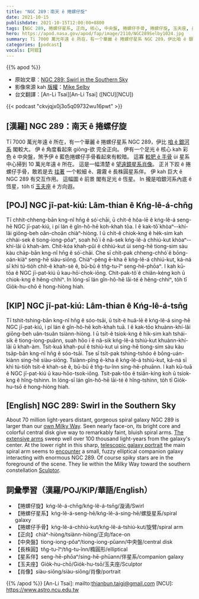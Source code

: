 ```yaml
---
title: "NGC 289：南天 ê 捲螺仔旋"
date: 2021-10-15
publishdate: 2021-10-15T12:00:00+0800
tags: [NGC 289, 捲螺仔星系, 正向, 核心, 中央盤, 捲螺仔手骨, 捲螺仔旋, 玉夫座, 長株圓星系伴, 星系伴]
hero: https://apod.nasa.gov/apod/fap/image/2110/NGC289Selby1024.jpg
summary: Tī 7000 萬光年遠 ê 所在，有一个華麗 ê 捲螺仔星系 NGC 289，伊比咱 ê 銀河系閣較大。
categories: [podcast]
vocals: [阿錕]
---
```


{{% apod %}}

- 原始文章：[NGC 289: Swirl in the Southern Sky](https://apod.nasa.gov/apod/ap211015.html)
- 影像來源 kah [版權][copyright]：[Mike Selby](https://www.facebook.com/masterdarksastro/)
- 台文翻譯：[An-Li Tsai][An-Li Tsai] ([NCU][NCU])

{{< podcast "ckvjqjx0j3o5q09732wu16pwt" >}}

## [漢羅] NGC 289：南天 ê 捲螺仔旋
Tī 7000 萬光年遠 ê 所在，有一个華麗 ê 捲螺仔星系 NGC 289，伊比 [咱 ê 銀河系][own Milky Way] 閣較大。
伊 ê 角度看起來 giōng-欲 完全正向。
伊有一个足光 ê 核心 kah 彩色 ê 中央盤，煞予伊 ê 藍色捲螺仔手骨看起來有較暗。
這寡 [較肥 ê 手骨][The extensive arms] ùi 星系中心掃到 10 萬光年遠 ê 所在。
這是一幅清楚 ê [望遠鏡星系肖像][telescopic galaxy portrait]。
正爿下跤 ê 捲螺仔手骨，敢若是去 [拄著][encounter] 一个較細 ê、霧霧 ê 長株圓星系伴。
伊 kah 巨大 ê NGC 289 有交互作用。
這幅圖 ê 前景 閣有足光 ê 恆星。
In 攏是咱銀河系內底 ê 恆星，to̍h tī [玉夫座][Sculptor] ê 方向遐。

## [POJ] NGC jī-pat-kiú: Lâm-thian ê Kńg-lê-á-chn̄g
Tī chhit-chheng-bān kng-nî hn̄g ê só͘-chāi, ū chi̍t-ê hôa-lē ê kńg-lê-á seng-hē NGC jī-pat-kiú, i pí lán ê gîn-hô-hē koh-khah tōa.
I ê kak-tō͘ khòaⁿ--khí-lâi giōng-beh oân-choân chiàⁿ-hiòng.
I ū chi̍t-ê chiok-kng ê he̍k-sim kah chhái-sek ê tiong-iong-pôaⁿ, soah hō͘ i ê nâ-sek kńg-lê-á chhiú-kut khòaⁿ--khí-lâi ū khah-àm.
Chit-kóa khah-pûi ê chhiú-kut ùi seng-hē tiong-sim sàu kàu cha̍p-bān kng-nî hn̄g ê só͘-chāi.
Che sī chi̍t-pak chheng-chhó͘ ê bōng-oán-kiàⁿ seng-hē siàu-siōng.
Chiàⁿ-pêng ē-kha ê kńg-lê-á chhiú-kut, ká-ná sī khì tú-tio̍h chi̍t-ê khah-sè ê, bū-bū ê tn̂g-tu-îⁿ seng-hē-phōaⁿ.
I kah kū-tōa ê NGC jī-pat-kiú ū kau-hō͘-chok-iōng.
Chit-pak-tô͘ ê chiân-kéng koh ū chiok-kng ê hêng-chhiⁿ.
In lóng-sī lán gîn-hô-hē lāi-té ê hêng-chhiⁿ, to̍h tī Gio̍k-hu-chō ê hong-hiòng hiah.

## [KIP] NGC jī-pat-kiú: Lâm-thian ê Kńg-lê-á-tsn̄g
Tī tshit-tshing-bān kng-nî hn̄g ê sóo-tsāi, ū tsi̍t-ê huâ-lē ê kńg-lê-á sing-hē NGC jī-pat-kiú, i pí lán ê gîn-hô-hē koh-khah tuā.
I ê kak-tōo khuànn-khí-lâi giōng-beh uân-tsuân tsiànn-hiòng.
I ū tsi̍t-ê tsiok-kng ê hi̍k-sim kah tshái-sik ê tiong-iong-puânn, suah hōo i ê nâ-sik kńg-lê-á tshiú-kut khuànn-khí-lâi ū khah-àm.
Tsit-kuá khah-puî ê tshiú-kut uì sing-hē tiong-sim sàu kàu tsa̍p-bān kng-nî hn̄g ê sóo-tsāi.
Tse sī tsi̍t-pak tshing-tshóo ê bōng-uán-kiànn sing-hē siàu-siōng.
Tsiànn-pîng ē-kha ê kńg-lê-á tshiú-kut, ká-ná sī khì tú-tio̍h tsi̍t-ê khah-sè ê, bū-bū ê tn̂g-tu-înn sing-hē-phuānn.
I kah kū-tuā ê NGC jī-pat-kiú ū kau-hōo-tsok-iōng.
Tsit-pak-tôo ê tsiân-kíng koh ū tsiok-kng ê hîng-tshinn.
In lóng-sī lán gîn-hô-hē lāi-té ê hîng-tshinn, to̍h tī Gio̍k-hu-tsō ê hong-hiòng hiah.

## [English] NGC 289: Swirl in the Southern Sky
About 70 million light-years distant, gorgeous spiral galaxy NGC 289 is larger than our [own Milky Way][own Milky Way].
Seen nearly face-on, its bright core and colorful central disk give way to remarkably faint, bluish spiral arms.
[The extensive arms][The extensive arms] sweep well over 100 thousand light-years from the galaxy's center.
At the lower right in this sharp, [telescopic galaxy portrait][telescopic galaxy portrait] the main spiral arm seems to [encounter][encounter] a small, fuzzy elliptical companion galaxy interacting with enormous NGC 289.
Of course spiky stars are in the foreground of the scene.
They lie within the Milky Way toward the southern constellation [Sculptor][Sculptor].

## 詞彙學習（漢羅/POJ/KIP/華語/English）
- 【捲螺仔旋】kńg-lê-á-chn̄g/kńg-lê-á-tsn̄g/漩渦/Swirl
- 【捲螺仔星系】kńg-lê-á-seng-hē/kńg-lê-á-sing-hē/螺旋星系/spiral galaxy
- 【捲螺仔手骨】kńg-lê-á-chhiú-kut/kńg-lê-á-tshiú-kut/旋臂/spiral arm
- 【正向】chiàⁿ-hiòng/tsiànn-hiòng/正向/face-on
- 【中央盤】tiong-iong-pôaⁿ/tiong-iong-pûann/中央盤/central disk
- 【長株圓】tn̂g-tu-îⁿ/tn̂g-tu-înn/橢圓形/elliptical
- 【星系伴】seng-hē-phōaⁿ/sing-hē-phūann/伴星系/companion galaxy
- 【玉夫座】Gio̍k-hu-chō/Gio̍k-hu-tsō/玉夫座/Sculptor
- 【肖像】siàu-siōng/siàu-siōng/肖像/portrait

{{% /apod %}}
[An-Li Tsai]: mailto:thianbun.taigi@gmail.com
[NCU]: https://www.astro.ncu.edu.tw

[copyright]: https://apod.nasa.gov/apod/fap/lib/about_apod.html#srapply

[own Milky Way]:https://www.nasa.gov/mission_pages/sunearth/news/gallery/galaxy-location.html
[The extensive arms]:http://adsabs.harvard.edu/abs/1997AJ....113.1591W
[telescopic galaxy portrait]:https://www.astrobin.com/vxnxde/
[encounter]:https://apod.nasa.gov/apod/ap160210.html
[Sculptor]:https://en.wikipedia.org/wiki/Sculptor_(constellation)
